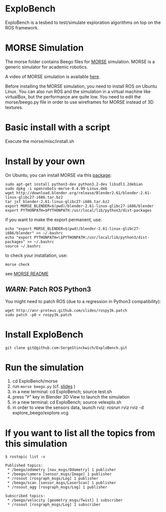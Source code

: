 ExploBench
==========

ExploBench is a tesbed to test/simulate exploration algorithms on top on the ROS framework.

MORSE Simulation
================

The morse folder contains Beego files for [MORSE](http://morse.openrobots.org/) 
simulation. MORSE is a generic simulator for academic robotics.

A video of MORSE simulation is available [here](http://youtube.com/embed/I6m4DMM6bIM?rel=0&hd=1).

Before installing the MORSE simulation, you need to install ROS on Ubuntu Linux.
You can also run ROS and the simulation in a virtual machine like virtualBox, but the performance are quite low. You need to edit the morse/beego.py file in order to use wireframes for MORSE instead of 3D textures.

# Basic install with a script

Execute the morse/misc/install.sh

# Install by your own

On Ubuntu, you can install MORSE via this [package](http://dl.free.fr/vOrT45L7P):

    sudo apt-get install python3-dev python3.2-dev libsdl1.2debian 
    sudo dpkg -i openrobots-morse-0.4.99-Linux.deb
    wget http://download.blender.org/release/Blender2.61/blender-2.61-linux-glibc27-i686.tar.bz2
    tar jxf blender-2.61-linux-glibc27-i686.tar.bz2
    export MORSE_BLENDER=$(pwd)/blender-2.61-linux-glibc27-i686/blender
    export PYTHONPATH=$PYTHONPATH:/usr/local/lib/python3/dist-packages

if you want to make the export permanent, use:

    echo "export MORSE_BLENDER=$(pwd)/blender-2.61-linux-glibc27-i686/blender" >> ~/.bashrc
    echo "export PYTHONPATH=\$PYTHONPATH:/usr/local/lib/python3/dist-packages" >> ~/.bashrc
    source ~/.bashrc

to check your installation, use:

    morse check

see [MORSE README](https://github.com/laas/morse#readme)


_WARN_: Patch ROS Python3
-----------------------
You might need to patch ROS (due to a regression in Python3 compatibility):

    wget http://anr-proteus.github.com/slides/rospy3k.patch 
    sudo patch -p0 < rospy3k.patch

# Install ExploBench
    git clone git@github.com:SergeStinckwich/ExploBench.git

# Run the simulation
1. cd ExploBench/morse
2. run `morse beego.py` (cf. [slides](http://bit.ly/proteus2) )
3. in a new terminal: cd ExploBench; source test.sh
4. press "`P`" key in Blender 3D View to launch the simulation
5. in a new terminal: cd ExploBench; source velexplo.sh
6. in order to view the sensors data, launch rviz: rosrun rviz rviz -d explore_beego/explore.vcg

# If you want to list all the topics from this simulation

    $ rostopic list -v

    Published topics:
     * /beego/odometry [nav_msgs/Odometry] 1 publisher
     * /beego/camera [sensor_msgs/Image] 1 publisher
     * /rosout [rosgraph_msgs/Log] 1 publisher
     * /beego/scan [sensor_msgs/LaserScan] 1 publisher
     * /rosout_agg [rosgraph_msgs/Log] 1 publisher

    Subscribed topics:
     * /beego/velocity [geometry_msgs/Twist] 1 subscriber
     * /rosout [rosgraph_msgs/Log] 1 subscriber

